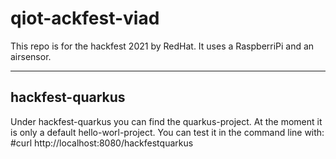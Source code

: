 # qiot-ackfest-viad
This repo is for the hackfest 2021 by RedHat. It uses a RaspberriPi and an airsensor.

-----------------
hackfest-quarkus
-----------------
Under hackfest-quarkus you can find the quarkus-project. At the moment it is only a default hello-worl-project. You can test it in the command line with:
#curl http://localhost:8080/hackfestquarkus
